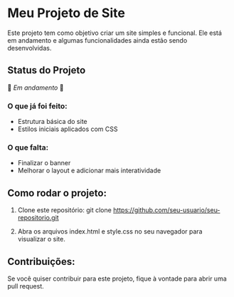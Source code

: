 # Meu Projeto de Site

Este projeto tem como objetivo criar um site simples e funcional. Ele está em andamento e algumas funcionalidades ainda estão sendo desenvolvidas.

## Status do Projeto
🚧 *Em andamento* 🚧

### O que já foi feito:
- Estrutura básica do site
- Estilos iniciais aplicados com CSS

### O que falta:
- Finalizar o banner
- Melhorar o layout e adicionar mais interatividade

## Como rodar o projeto:
1. Clone este repositório:
git clone https://github.com/seu-usuario/seu-repositorio.git

2. Abra os arquivos index.html e style.css no seu navegador para visualizar o site.

## Contribuições:
Se você quiser contribuir para este projeto, fique à vontade para abrir uma pull request.
